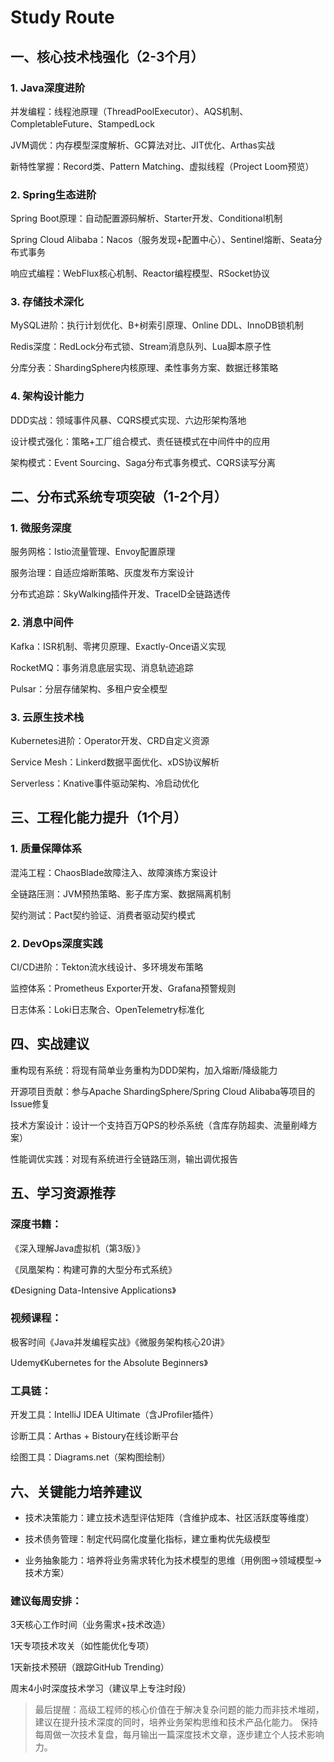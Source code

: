# Study Route

## 一、核心技术栈强化（2-3个月）
### 1. Java深度进阶
   并发编程：线程池原理（ThreadPoolExecutor）、AQS机制、CompletableFuture、StampedLock

JVM调优：内存模型深度解析、GC算法对比、JIT优化、Arthas实战

新特性掌握：Record类、Pattern Matching、虚拟线程（Project Loom预览）

### 2. Spring生态进阶
   Spring Boot原理：自动配置源码解析、Starter开发、Conditional机制

Spring Cloud Alibaba：Nacos（服务发现+配置中心）、Sentinel熔断、Seata分布式事务

响应式编程：WebFlux核心机制、Reactor编程模型、RSocket协议

### 3. 存储技术深化
   MySQL进阶：执行计划优化、B+树索引原理、Online DDL、InnoDB锁机制

Redis深度：RedLock分布式锁、Stream消息队列、Lua脚本原子性

分库分表：ShardingSphere内核原理、柔性事务方案、数据迁移策略

### 4. 架构设计能力
   DDD实战：领域事件风暴、CQRS模式实现、六边形架构落地

设计模式强化：策略+工厂组合模式、责任链模式在中间件中的应用

架构模式：Event Sourcing、Saga分布式事务模式、CQRS读写分离

## 二、分布式系统专项突破（1-2个月）
### 1. 微服务深度
   服务网格：Istio流量管理、Envoy配置原理

服务治理：自适应熔断策略、灰度发布方案设计

分布式追踪：SkyWalking插件开发、TraceID全链路透传

### 2. 消息中间件
   Kafka：ISR机制、零拷贝原理、Exactly-Once语义实现

RocketMQ：事务消息底层实现、消息轨迹追踪

Pulsar：分层存储架构、多租户安全模型

### 3. 云原生技术栈
   Kubernetes进阶：Operator开发、CRD自定义资源

Service Mesh：Linkerd数据平面优化、xDS协议解析

Serverless：Knative事件驱动架构、冷启动优化

## 三、工程化能力提升（1个月）
### 1. 质量保障体系
   混沌工程：ChaosBlade故障注入、故障演练方案设计

全链路压测：JVM预热策略、影子库方案、数据隔离机制

契约测试：Pact契约验证、消费者驱动契约模式

### 2. DevOps深度实践
   CI/CD进阶：Tekton流水线设计、多环境发布策略

监控体系：Prometheus Exporter开发、Grafana预警规则

日志体系：Loki日志聚合、OpenTelemetry标准化

## 四、实战建议
重构现有系统：将现有简单业务重构为DDD架构，加入熔断/降级能力

开源项目贡献：参与Apache ShardingSphere/Spring Cloud Alibaba等项目的Issue修复

技术方案设计：设计一个支持百万QPS的秒杀系统（含库存防超卖、流量削峰方案）

性能调优实践：对现有系统进行全链路压测，输出调优报告

## 五、学习资源推荐
### 深度书籍：
《深入理解Java虚拟机（第3版）》

《凤凰架构：构建可靠的大型分布式系统》

《Designing Data-Intensive Applications》

### 视频课程：
极客时间《Java并发编程实战》《微服务架构核心20讲》

Udemy《Kubernetes for the Absolute Beginners》

### 工具链：
开发工具：IntelliJ IDEA Ultimate（含JProfiler插件）

诊断工具：Arthas + Bistoury在线诊断平台

绘图工具：Diagrams.net（架构图绘制）

## 六、关键能力培养建议
- 技术决策能力：建立技术选型评估矩阵（含维护成本、社区活跃度等维度）

- 技术债务管理：制定代码腐化度量化指标，建立重构优先级模型

- 业务抽象能力：培养将业务需求转化为技术模型的思维（用例图→领域模型→技术方案）

### 建议每周安排：

3天核心工作时间（业务需求+技术改造）

1天专项技术攻关（如性能优化专项）

1天新技术预研（跟踪GitHub Trending）

周末4小时深度技术学习（建议早上专注时段）

> 最后提醒：高级工程师的核心价值在于解决复杂问题的能力而非技术堆砌，
> 建议在提升技术深度的同时，培养业务架构思维和技术产品化能力。
> 保持每周做一次技术复盘，每月输出一篇深度技术文章，逐步建立个人技术影响力。
> 


